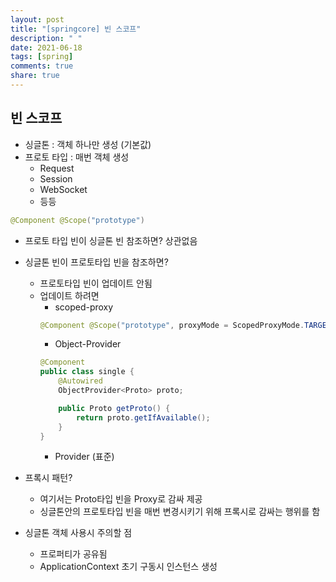 ```yaml
---
layout: post
title: "[springcore] 빈 스코프"
description: " "
date: 2021-06-18
tags: [spring]
comments: true
share: true
---
```


## 빈 스코프
- 싱글톤 : 객체 하나만 생성 (기본값)
- 프로토 타입 : 매번 객체 생성
	- Request
	- Session
	- WebSocket
	- 등등
```java
@Component @Scope("prototype")
```
- 프로토 타입 빈이 싱글톤 빈 참조하면? 상관없음
- 싱글톤 빈이 프로토타입 빈을 참조하면?
	- 프로토타입 빈이 업데이트 안됨
	- 업데이트 하려면
		- scoped-proxy
		```java
		@Component @Scope("prototype", proxyMode = ScopedProxyMode.TARGET_CLASS)
		```
		- Object-Provider
		```java
		@Component
		public class single {
			@Autowired
			ObjectProvider<Proto> proto;

			public Proto getProto() {
				return proto.getIfAvailable();
			}
		}
		```
		- Provider (표준)

- 프록시 패턴?
	- 여기서는 Proto타입 빈을 Proxy로 감싸 제공
	- 싱글톤안의 프로토타입 빈을 매번 변경시키기 위해 프록시로 감싸는 행위를 함

- 싱글톤 객체 사용시 주의할 점
	- 프로퍼티가 공유됨
	- ApplicationContext 초기 구동시 인스턴스 생성 